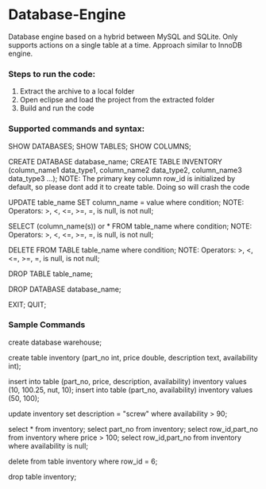 # Database-Engine
Database engine based on a hybrid between MySQL and SQLite. Only supports actions on a single table at a time. Approach similar to InnoDB engine.

### Steps to run the code:
1. Extract the archive to a local folder
2. Open eclipse and load the project from the extracted folder
3. Build and run the code

### Supported commands and syntax:

SHOW DATABASES;
SHOW TABLES;
SHOW COLUMNS;

CREATE DATABASE database_name;
CREATE TABLE INVENTORY (column_name1 data_type1, column_name2 data_type2, column_name3 data_type3 ...);
NOTE: The primary key column row_id is initialized by default, so please dont add it to create table. Doing so will crash the code

UPDATE table_name SET column_name = value where condition;
NOTE: Operators: >, <, <=, >=, =, is null, is not null;

SELECT (column_name(s)) or * FROM table_name where condition;
NOTE: Operators: >, <, <=, >=, =, is null, is not null;

DELETE FROM TABLE table_name where condition;
NOTE: Operators: >, <, <=, >=, =, is null, is not null;

DROP TABLE table_name;

DROP DATABASE database_name;

EXIT; QUIT;

### Sample Commands
create database warehouse;

create table inventory (part_no int, price double, description text, availability int);

insert into table (part_no, price, description, availability) inventory values (10, 100.25, nut, 10);
insert into table (part_no, availability) inventory values (50, 100);

update inventory set description = "screw" where availability > 90;

select * from inventory;
select part_no from inventory;
select row_id,part_no from inventory where price > 100;
select row_id,part_no from inventory where availability is null;

delete from table inventory where row_id = 6;

drop table inventory;
